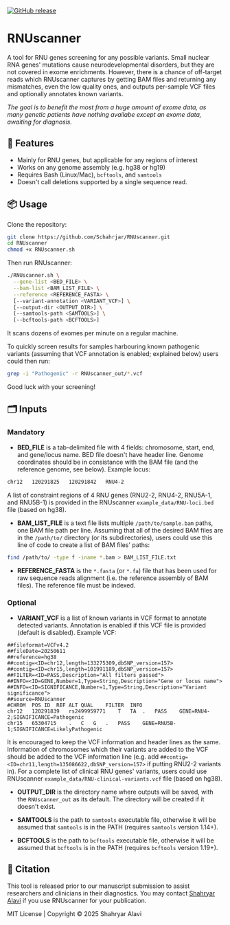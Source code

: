 [![GitHub release](https://img.shields.io/github/v/release/Schahrjar/RNUscanner)](https://github.com/Schahrjar/RNUscanner/releases/tag/v1.00)

# RNUscanner
A tool for RNU genes screening for any possible variants. Small nuclear RNA genes' mutations cause neurodevelopmental disorders, but they are not covered in exome enrichments. However, there is a chance of off-target reads which RNUscanner captures by getting BAM files and returning any mismatches, even the low quality ones, and outputs per-sample VCF files and optionally annotates known variants.

*The goal is to benefit the most from a huge amount of exome data, as many genetic patients have nothing availabe except an exome data, awaiting for diagnosis.*

## 🔧 Features
- Mainly for RNU genes, but applicable for any regions of interest
- Works on any genome assembly (e.g. hg38 or hg19)
- Requires Bash (Linux/Mac), `bcftools`, and `samtools`
- Doesn't call deletions supported by a single sequence read.

## 📦 Usage
Clone the repository:

```bash
git clone https://github.com/Schahrjar/RNUscanner.git
cd RNUscanner
chmod +x RNUscanner.sh
```
Then run RNUscanner:
```bash
./RNUscanner.sh \
  --gene-list <BED_FILE> \
  --bam-list <BAM_LIST_FILE> \
  --reference <REFERENCE_FASTA> \
  [--variant-annotation <VARIANT_VCF>] \
  [--output-dir <OUTPUT_DIR>] \
  [--samtools-path <SAMTOOLS>] \
  [--bcftools-path <BCFTOOLS>]
```
It scans dozens of exomes per minute on a regular machine.

To quickly screen results for samples harbouring known pathogenic variants (assuming that VCF annotation is enabled; explained below) users could then run:

```bash
grep -i "Pathogenic" -r RNUscanner_out/*.vcf
```

Good luck with your screening!

## 🗂️ Inputs
### Mandatory
* **BED_FILE**
is a tab-delimited file with 4 fields: chromosome, start, end, and gene/locus name. BED file doesn't have header line. Genome coordinates should be in consistance with the BAM file (and the reference genome, see below). Example locus:
```txt
chr12	120291825	120291842	RNU4-2
```
A list of constraint regions of 4 RNU genes (RNU2-2, RNU4-2, RNU5A-1, and RNU5B-1) is provided in the RNUscanner `example_data/RNU-loci.bed` file (based on hg38).

* **BAM_LIST_FILE**
is a text file lists multiple `/path/to/sample.bam` paths, one BAM file path per line. Assuming that all of the desired BAM files are in the `/path/to/` directory (or its subdirectories), users could use this line of code to create a list of BAM files' paths:
```bash
find /path/to/ -type f -iname *.bam > BAM_LIST_FILE.txt
```

* **REFERENCE_FASTA**
is the `*.fasta` (or `*.fa`) file that has been used for raw sequence reads alignment (i.e. the reference assembly of BAM files). The reference file must be indexed.

### Optional
* **VARIANT_VCF**
is a list of known variants in VCF format to annotate detected variants. Annotation is enabled if this VCF file is provided (default is disabled). Example VCF:
```vcf
##fileformat=VCFv4.2
##fileDate=20250611
##reference=hg38
##contig=<ID=chr12,length=133275309,dbSNP_version=157>
##contig=<ID=chr15,length=101991189,dbSNP_version=157>
##FILTER=<ID=PASS,Description="All filters passed">
##INFO=<ID=GENE,Number=1,Type=String,Description="Gene or locus name">
##INFO=<ID=SIGNIFICANCE,Number=1,Type=String,Description="Variant significance">
##source=RNUscanner
#CHROM	POS	ID	REF	ALT	QUAL	FILTER	INFO
chr12	120291839	rs2499959771	T	TA	.	PASS	GENE=RNU4-2;SIGNIFICANCE=Pathogenic
chr15	65304715	.	C	G	.	PASS	GENE=RNU5B-1;SIGNIFICANCE=LikelyPathogenic
```
It is encouraged to keep the VCF information and header lines as the same. Information of chromosomes which their variants are added to the VCF should be added to the VCF information line (e.g. add `##contig=<ID=chr11,length=135086622,dbSNP_version=157>` if putting RNU2-2 variants in). For a complete list of clinical RNU genes' variants, users could use RNUscanner `example_data/RNU-clinical-variants.vcf` file (based on hg38).

* **OUTPUT_DIR**
is the directory name where outputs will be saved, with the `RNUscanner_out` as its default. The directory will be created if it doesn't exist.

* **SAMTOOLS**
is the path to `samtools` executable file, otherwise it will be assumed that `samtools` is in the PATH (requires `samtools` version 1.14+).

* **BCFTOOLS**
is the path to `bcftools` executable file, otherwise it will be assumed that `bcftools` is in the PATH (requires `bcftools` version 1.19+).

## 📜 Citation

This tool is released prior to our manuscript submission to assist researchers and clinicians in their diagnostics. You may contact [Shahryar Alavi](https://schahrjar.github.io/) if you use RNUscanner for your publication.

MIT License | Copyright &copy; 2025 Shahryar Alavi
